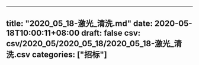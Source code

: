 
---
title: "2020_05_18-激光_清洗.md"
date: 2020-05-18T10:00:11+08:00
draft: false
csv: csv/2020_05/2020_05_18/2020_05_18-激光_清洗.csv
categories: ["招标"]
---
